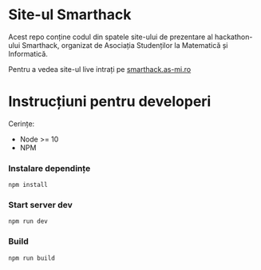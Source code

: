 # Site-ul Smarthack

Acest repo conține codul din spatele site-ului de prezentare al hackathon-ului
Smarthack, organizat de Asociația Studenților la Matematică și Informatică.

Pentru a vedea site-ul live intrați pe [smarthack.as-mi.ro](http://smarthack.as-mi.ro/)

# Instrucțiuni pentru developeri

Cerințe:
* Node >= 10
* NPM

### Instalare dependințe
```{bash}
npm install
```

### Start server dev
```{bash}
npm run dev
```

### Build
```{bash}
npm run build
```

